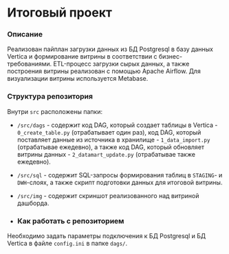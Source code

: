 # Итоговый проект

### Описание
Реализован пайплан загрузки данных из БД Postgresql в базу данных Vertica и формирование витрины в соответствии с бизнес-требованиями.
ETL-процесс загрузки сырых данных, а также построения витрины реализован с помощью Apache Airflow.  Для визуализации витрины используется Metabase.

### Структура репозитория
Внутри `src` расположены папки:
- `/src/dags` -   содержит код DAG, который создает таблицы в Vertica - `0_create_table.py` (отрабатывает один раз), код  DAG, который поставляет данные из источника в хранилище - `1_data_import.py` (отрабатывае ежедевно), а также код DAG, который обновляет витрины данных - `2_datamart_update.py` (отрабатывае также ежедевно).
- `/src/sql` - содержит SQL-запросы формирования таблиц в `STAGING`- и `DWH`-слоях, а также скрипт подготовки данных для итоговой витрины.
- `/src/img` - содержит скриншот реализованного над витриной дашборда.

- ### Как работать с репозиторием
Необходимо задать параметры подключения к БД Postgresql и БД Vertica в файле `config.ini` в папке `dags/`.
